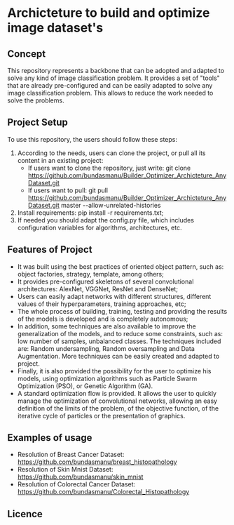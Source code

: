# Archicteture to build and optimize image dataset's

## Concept

This repository represents a backbone that can be adopted and adapted to solve any kind of image classification problem.
It provides a set of "tools" that are already pre-configured and can be easily adapted to solve any image classification problem. This allows to reduce the work needed to solve the problems.

## Project Setup
To use this repository, the users should follow these steps:
1.  According to the needs, users can clone the project, or pull all its content in an existing project:
    * If users want to clone the repository, just write: git clone https://github.com/bundasmanu/Builder_Optimizer_Archicteture_AnyDataset.git
    * If users want to pull: git pull https://github.com/bundasmanu/Builder_Optimizer_Archicteture_AnyDataset.git master --allow-unrelated-histories
2.  Install requirements: pip install -r requirements.txt;
3.  If needed you should adapt the config.py file, which includes configuration variables for algorithms, architectures, etc. 

<!--## Class Diagram (base):
[Architecture Image](breast_Class_Diagram.png)-->

## Features of Project
- It was built using the best practices of oriented object pattern, such as: object factories, strategy, template, among others;
- It provides pre-configured skeletons of several convolutional architectures: AlexNet, VGGNet, ResNet and DenseNet;
- Users can easily adapt networks with different structures, different values of their hyperparameters, training approaches, etc;
- The whole process of building, training, testing and providing the results of the models is developed and is completely autonomous;
- In addition, some techniques are also available to improve the generalization of the models, and to reduce some constraints, such as: low number of samples, unbalanced classes. The techniques included are: Random undersampling, Random oversampling and Data Augmentation. More techniques can be easily created and adapted to project.
- Finally, it is also provided the possibility for the user to optimize his models, using optimization algorithms such as Particle Swarm Optimization (PSO), or Genetic Algorithm (GA).
- A standard optimization flow is provided. It allows the user to quickly manage the optimization of convolutional networks, allowing an easy definition of the limits of the problem, of the objective function, of the iterative cycle of particles or the presentation of graphics.

## Examples of usage
- Resolution of Breast Cancer Dataset: https://github.com/bundasmanu/breast_histopathology
- Resolution of Skin Mnist Dataset: https://github.com/bundasmanu/skin_mnist
- Resolution of Colorectal Cancer Dataset: https://github.com/bundasmanu/Colorectal_Histopathology

## Licence
